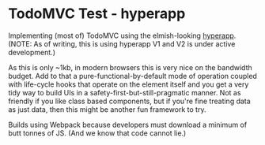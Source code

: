 TodoMVC Test - hyperapp
=======================

Implementing (most of) TodoMVC using the elmish-looking [hyperapp](https://github.com/jorgebucaran/hyperapp).  (NOTE: As of writing, this is using hyperapp V1 and V2 is under active development.)

As this is only ~1kb, in modern browsers this is very nice on the bandwidth budget.  Add to that a pure-functional-by-default mode of operation coupled with life-cycle hooks that operate on the element itself and you get a very tidy way to build UIs in a safety-first-but-still-pragmatic manner.  Not as friendly if you like class based components, but if you're fine treating data as just data, then this might be another fun framework to try.

Builds using Webpack because developers must download a minimum of butt tonnes of JS.  (And we know that code cannot lie.)

